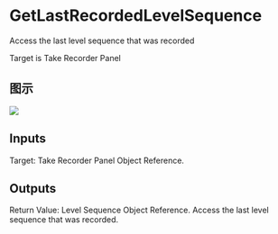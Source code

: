 # GetLastRecordedLevelSequence

Access the last level sequence that was recorded

Target is Take Recorder Panel

## 图示

![]($-20221218-21102491.png)

## Inputs

Target: Take Recorder Panel Object Reference.  

## Outputs

Return Value: Level Sequence Object Reference. Access the last level sequence that was recorded.

